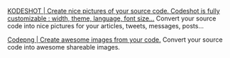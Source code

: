 
[KODESHOT | Create nice pictures of your source code. Codeshot is fully customizable : width, theme, language, font size...](https://www.kodeshot.net/)
Convert your source code into nice pictures for your articles, tweets, messages, posts…

[Codepng | Create awesome images from your code.](https://www.codepng.app/)
Convert your source code into awesome shareable images.
